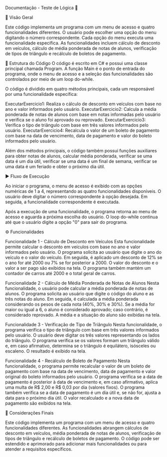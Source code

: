Documentação - Teste de Lógica :rocket:

:mag_right: Visão Geral

Este código implementa um programa com um menu de acesso e quatro funcionalidades diferentes. O usuário pode escolher uma opção do menu digitando o número correspondente. Cada opção do menu executa uma funcionalidade específica. As funcionalidades incluem cálculo de desconto em veículos, cálculo de média ponderada de notas de alunos, verificação de tipos de triângulo e recálculo de boletos de pagamento.

:file_folder: Estrutura do Código
O código é escrito em C# e possui uma classe principal chamada Program. A função Main é o ponto de entrada do programa, onde o menu de acesso e a seleção das funcionalidades são controlados por meio de um loop do-while.

O código é dividido em quatro métodos principais, cada um responsável por uma funcionalidade específica:

ExecutarExercicio1: Realiza o cálculo de desconto em veículos com base no ano e valor informados pelo usuário.
ExecutarExercicio2: Calcula a média ponderada de notas de alunos com base em notas informadas pelo usuário e verifica se o aluno foi aprovado ou reprovado.
ExecutarExercicio3: Verifica o tipo de triângulo com base em três valores informados pelo usuário.
ExecutarExercicio4: Recalcula o valor de um boleto de pagamento com base na data de vencimento, data de pagamento e valor do boleto informados pelo usuário.

Além dos métodos principais, o código também possui funções auxiliares para obter notas de alunos, calcular média ponderada, verificar se uma data é um dia útil, verificar se uma data é um final de semana, verificar se uma data é um feriado e obter o próximo dia útil.

:arrow_forward: Fluxo de Execução

Ao iniciar o programa, o menu de acesso é exibido com as opções numéricas de 1 a 4, representando as quatro funcionalidades disponíveis. O usuário deve digitar o número correspondente à opção desejada. Em seguida, a funcionalidade correspondente é executada.

Após a execução de uma funcionalidade, o programa retorna ao menu de acesso e aguarda a próxima escolha do usuário. O loop do-while continua até que o usuário digite a opção "0" para sair do programa.

:gear: Funcionalidades

Funcionalidade 1 - Cálculo de Desconto em Veículos
Esta funcionalidade permite calcular o desconto em veículos com base no ano e valor informados pelo usuário. O programa solicita ao usuário que digite o ano do veículo e o valor do veículo. Em seguida, é aplicado um desconto de 12% se o ano for até 2000 ou 7% se for posterior a 2000. O valor do desconto e o valor a ser pago são exibidos na tela. O programa também mantém um contador de carros até 2000 e o total geral de carros.

Funcionalidade 2 - Cálculo de Média Ponderada de Notas de Alunos
Nesta funcionalidade, o usuário pode calcular a média ponderada de notas de alunos. O programa solicita ao usuário que digite o código do aluno e as três notas do aluno. Em seguida, é calculada a média ponderada considerando os pesos de cada nota (40%, 30% e 30%). Se a média for maior ou igual a 6, o aluno é considerado aprovado; caso contrário, é considerado reprovado. A média e a situação do aluno são exibidas na tela.

Funcionalidade 3 - Verificação de Tipo de Triângulo
Nesta funcionalidade, o programa verifica o tipo de triângulo com base em três valores informados pelo usuário. O usuário deve digitar os três valores representando os lados do triângulo. O programa verifica se os valores formam um triângulo válido e, em caso afirmativo, determina se o triângulo é equilátero, isósceles ou escaleno. O resultado é exibido na tela.

Funcionalidade 4 - Recálculo de Boleto de Pagamento
Nesta funcionalidade, o programa permite recalcular o valor de um boleto de pagamento com base na data de vencimento, data de pagamento e valor original do boleto informados pelo usuário. O programa verifica se a data de pagamento é posterior à data de vencimento e, em caso afirmativo, aplica uma multa de R$ 2,00 e R$ 0,03 por dia (valores fixos). O programa também verifica se a data de pagamento é um dia útil e, se não for, ajusta a data para o próximo dia útil. O valor recalculado e a nova data de pagamento são exibidos na tela.

:memo: Considerações Finais

Este código implementa um programa com um menu de acesso e quatro funcionalidades diferentes. As funcionalidades abrangem cálculos de desconto em veículos, média ponderada de notas de alunos, verificação de tipos de triângulo e recálculo de boletos de pagamento. O código pode ser estendido e aprimorado para adicionar mais funcionalidades ou para atender a requisitos específicos.
